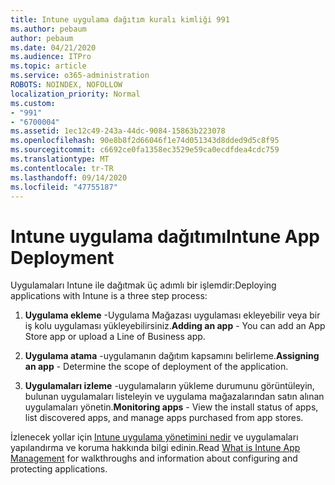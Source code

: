 ```yaml
---
title: Intune uygulama dağıtım kuralı kimliği 991
ms.author: pebaum
author: pebaum
ms.date: 04/21/2020
ms.audience: ITPro
ms.topic: article
ms.service: o365-administration
ROBOTS: NOINDEX, NOFOLLOW
localization_priority: Normal
ms.custom:
- "991"
- "6700004"
ms.assetid: 1ec12c49-243a-44dc-9084-15863b223078
ms.openlocfilehash: 90e8b8f2d66046f1e74d051343d8dded9d5c8f95
ms.sourcegitcommit: c6692ce0fa1358ec3529e59ca0ecdfdea4cdc759
ms.translationtype: MT
ms.contentlocale: tr-TR
ms.lasthandoff: 09/14/2020
ms.locfileid: "47755187"
---
```

# <a name="intune-app-deployment"></a><span data-ttu-id="b020e-102">Intune uygulama dağıtımı</span><span class="sxs-lookup"><span data-stu-id="b020e-102">Intune App Deployment</span></span>

<span data-ttu-id="b020e-103">Uygulamaları Intune ile dağıtmak üç adımlı bir işlemdir:</span><span class="sxs-lookup"><span data-stu-id="b020e-103">Deploying applications with Intune is a three step process:</span></span>
  
1. <span data-ttu-id="b020e-104">**Uygulama ekleme** -Uygulama Mağazası uygulaması ekleyebilir veya bir iş kolu uygulaması yükleyebilirsiniz.</span><span class="sxs-lookup"><span data-stu-id="b020e-104">**Adding an app** - You can add an App Store app or upload a Line of Business app.</span></span>

2. <span data-ttu-id="b020e-105">**Uygulama atama** -uygulamanın dağıtım kapsamını belirleme.</span><span class="sxs-lookup"><span data-stu-id="b020e-105">**Assigning an app** - Determine the scope of deployment of the application.</span></span>

3. <span data-ttu-id="b020e-106">**Uygulamaları izleme** -uygulamaların yükleme durumunu görüntüleyin, bulunan uygulamaları listeleyin ve uygulama mağazalarından satın alınan uygulamaları yönetin.</span><span class="sxs-lookup"><span data-stu-id="b020e-106">**Monitoring apps** - View the install status of apps, list discovered apps, and manage apps purchased from app stores.</span></span>

<span data-ttu-id="b020e-107">İzlenecek yollar için [Intune uygulama yönetimini nedir](https://docs.microsoft.com/intune/app-management) ve uygulamaları yapılandırma ve koruma hakkında bilgi edinin.</span><span class="sxs-lookup"><span data-stu-id="b020e-107">Read [What is Intune App Management](https://docs.microsoft.com/intune/app-management) for walkthroughs and information about configuring and protecting applications.</span></span>
  